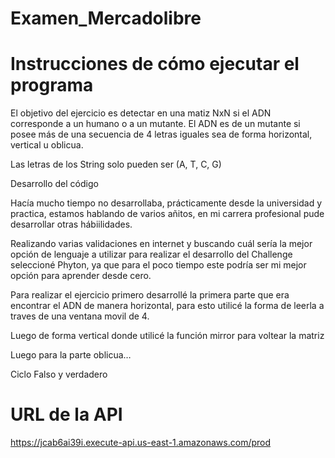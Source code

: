 # Examen_Mercadolibre

# Instrucciones de cómo ejecutar el programa
El objetivo del ejercicio es detectar en una matiz NxN si el ADN corresponde a un humano o a un mutante. El ADN es de un mutante si posee más de una secuencia de 4 letras iguales sea de forma horizontal, vertical u oblicua.

Las letras de los String solo pueden ser (A, T, C, G)

Desarrollo del código

Hacía mucho tiempo no desarrollaba, prácticamente desde la universidad y practica, estamos hablando de varios añitos, en mi carrera profesional pude desarrollar otras hábiilidades.

Realizando varias validaciones en internet y buscando cuál sería la mejor opción de lenguaje a utilizar para realizar el desarrollo del Challenge seleccioné Phyton, ya que para el poco tiempo este podría ser mi mejor opción para aprender desde cero.

Para realizar el ejercicio primero desarrollé la primera parte que era encontrar el ADN de manera horizontal, para esto utilicé la forma de leerla a traves de una ventana movil de 4.

Luego de forma vertical donde utilicé la función mirror para voltear la matriz

Luego para la parte oblicua…

Ciclo Falso y verdadero


# URL de la API
https://jcab6ai39i.execute-api.us-east-1.amazonaws.com/prod

